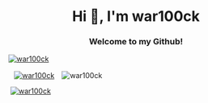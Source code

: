 <h1 align="center">Hi 👋, I'm war100ck</h1>
<h3 align="center">Welcome to my Github!</h3>



<a href="https://github.com/anuraghazra/github-readme-stats">
<img align="center" src="https://github-readme-streak-stats.herokuapp.com/?user=war100ck&theme=dark" alt="war100ck" /></a>
  
&ensp;
<a href="https://github.com/anuraghazra/convoychat">
<img align="center" src="https://github-readme-stats.vercel.app/api?username=war100ck&show_icons=true&theme=dark" alt="war100ck" /></a>
  &ensp; 
<img align="center" src="https://github-readme-stats.vercel.app/api/top-langs?username=war100ck&show_icons=true&locale=en&layout=compact&theme=dark" alt="war100ck" />

<img align="center"> <a href="https://github.com/ryo-ma/github-profile-trophy"><img src="https://github-profile-trophy.vercel.app/?username=war100ck" alt="war100ck" /></a>

